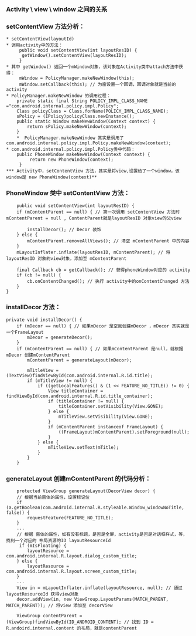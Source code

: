 ### Activity \ view \ window 之间的关系

### setContentView 方法分析：
	* setContentView(layoutId)
	* 调用activity中的方法：
		 public void setContentView(int layoutResID) {
      	  getWindow().setContentView(layoutResID);
   		 } 
	* 其中 getWindow() 返回一个mWindow对象，该对象在Activity类中attach方法中获得：
		 mWindow = PolicyManager.makeNewWindow(this);
         mWindow.setCallback(this); // 为窗设置一个回调，回调对象就是当前的activity
	* PolicyManager.makeNewWindow 的调用过程：
		private static final String POLICY_IMPL_CLASS_NAME ="com.android.internal.policy.impl.Policy";
		Class policyClass = Class.forName(POLICY_IMPL_CLASS_NAME);
        sPolicy = (IPolicy)policyClass.newInstance();
		public static Window makeNewWindow(Context context) {
	        return sPolicy.makeNewWindow(context);
	    }
		*  PolicyManager.makeNewWindow 其实是调用了com.android.internal.policy.impl.Policy.makeNewWindow(context);
	* com.android.internal.policy.impl.Policy类中代码：
		public PhoneWindow makeNewWindow(Context context) {
       		 return new PhoneWindow(context);
   		 }
	*** Activity中，setContentView 方法，其实是将view,设置给了一个window，该window是 new PhoneWindow(context)**

### PhoneWindow 类中 setContentView 方法：
	    public void setContentView(int layoutResID) {
        if (mContentParent == null) { // 第一次调用 setContentView 方法时mContentParent = null , ContentParent就是layoutResID 对象view的父view

            installDecor(); // Decor 装饰 
        } else {
            mContentParent.removeAllViews(); // 清空 mContentParent 中的内容
        }
        mLayoutInflater.inflate(layoutResID, mContentParent); // 将layoutResID 对象的view对象，添加至 mContentParent

        final Callback cb = getCallback(); // 获得phoneWindow对应的 activity  
        if (cb != null) {
            cb.onContentChanged(); // 执行 activity中的onContentChanged 方法 
        }
    }
	
### installDecor 方法：
	
    private void installDecor() {
        if (mDecor == null) { // 如果mDecor 是空就创建mDecor ，mDecor 其实就是一个FrameLayout
            mDecor = generateDecor();
        }
        if (mContentParent == null) { // 如果mContentParent 是null，就根据mDecor 创建mContentParent
            mContentParent = generateLayout(mDecor);

            mTitleView = (TextView)findViewById(com.android.internal.R.id.title);
            if (mTitleView != null) {
                if ((getLocalFeatures() & (1 << FEATURE_NO_TITLE)) != 0) {
                    View titleContainer = findViewById(com.android.internal.R.id.title_container);
                    if (titleContainer != null) {
                        titleContainer.setVisibility(View.GONE);
                    } else {
                        mTitleView.setVisibility(View.GONE);
                    }
                    if (mContentParent instanceof FrameLayout) {
                        ((FrameLayout)mContentParent).setForeground(null);
                    }
                } else {
                    mTitleView.setText(mTitle);
                }
            }
        }
### generateLayout 创建mContentParent 的代码分析：
	    protected ViewGroup generateLayout(DecorView decor) {
		// 根据当前窗体的属性，设置标记位
		if (a.getBoolean(com.android.internal.R.styleable.Window_windowNoTitle, false)) {
            requestFeature(FEATURE_NO_TITLE);
        }
		...
		// 根据 窗体的属性，如有没有标题，是否是全屏，activity是否是对话框样式，等，找到一个对应的 布局资源的ID layoutResourceId 
		 if (mIsFloating) {
            layoutResource = com.android.internal.R.layout.dialog_custom_title;
        } else {
            layoutResource = com.android.internal.R.layout.screen_custom_title;
        }
		...
		View in = mLayoutInflater.inflate(layoutResource, null); // 通过 layoutResourceId 获得view对象
        decor.addView(in, new ViewGroup.LayoutParams(MATCH_PARENT, MATCH_PARENT)); // 将view 添加至 decorView

        ViewGroup contentParent = (ViewGroup)findViewById(ID_ANDROID_CONTENT); // 找到 ID = R.andoird.internal.content 的布局，就是contentParent
	